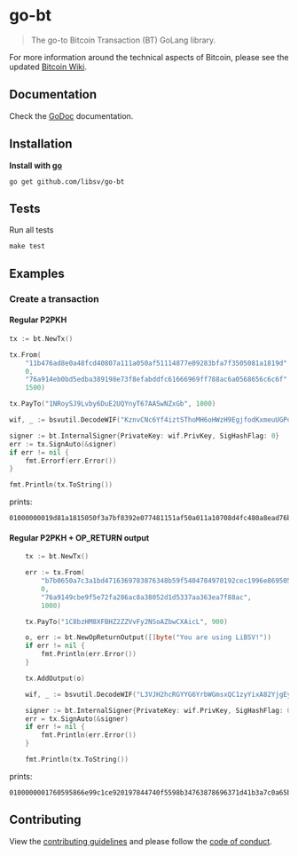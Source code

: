 # go-bt

> The go-to Bitcoin Transaction (BT) GoLang library.  

For more information around the technical aspects of Bitcoin, please see the updated [Bitcoin Wiki](https://wiki.bitcoinsv.io/index.php/Main_Page).

## Documentation

Check the [GoDoc](https://pkg.go.dev/mod/github.com/libsv/go-bt) documentation.

## Installation

**Install with [go](https://formulae.brew.sh/formula/go)**

```console
go get github.com/libsv/go-bt
```

## Tests

Run all tests

```console
make test
```

## Examples

### Create a transaction

#### Regular P2PKH

```go
tx := bt.NewTx()

tx.From(
	"11b476ad8e0a48fcd40807a111a050af51114877e09283bfa7f3505081a1819d",
	0,
	"76a914eb0bd5edba389198e73f8efabddfc61666969ff788ac6a0568656c6c6f",
	1500)

tx.PayTo("1NRoySJ9Lvby6DuE2UQYnyT67AASwNZxGb", 1000)

wif, _ := bsvutil.DecodeWIF("KznvCNc6Yf4iztSThoMH6oHWzH9EgjfodKxmeuUGPq5DEX5maspS")

signer := bt.InternalSigner{PrivateKey: wif.PrivKey, SigHashFlag: 0}
err := tx.SignAuto(&signer)
if err != nil {
	fmt.Errorf(err.Error())
}

fmt.Println(tx.ToString())
```

prints:

```console
01000000019d81a1815050f3a7bf8392e077481151af50a011a10708d4fc480a8ead76b411000000006b483045022100dda18196d5217ecfe01390a7ec9c0bd577e7d97ed88f92b7c4a2bf8cb94a493b0220465f9ab035ae584d45c0fbb41363c1cd862b8439619b3b42decb1e9f556dd142412102798913bc057b344de675dac34faafe3dc2f312c758cd9068209f810877306d66ffffffff01e8030000000000001976a914eb0bd5edba389198e73f8efabddfc61666969ff788ac00000000
```

#### Regular P2PKH + OP_RETURN output

```go
	tx := bt.NewTx()

	err := tx.From(
		"b7b0650a7c3a1bd4716369783876348b59f5404784970192cec1996e86950576",
		0,
		"76a9149cbe9f5e72fa286ac8a38052d1d5337aa363ea7f88ac",
		1000)

	tx.PayTo("1C8bzHM8XFBHZ2ZZVvFy2NSoAZbwCXAicL", 900)

	o, err := bt.NewOpReturnOutput([]byte("You are using LiBSV!"))
	if err != nil {
		fmt.Println(err.Error())
	}

	tx.AddOutput(o)

	wif, _ := bsvutil.DecodeWIF("L3VJH2hcRGYYG6YrbWGmsxQC1zyYixA82YjgEyrEUWDs4ALgk8Vu")

	signer := bt.InternalSigner{PrivateKey: wif.PrivKey, SigHashFlag: 0}
	err = tx.SignAuto(&signer)
	if err != nil {
		fmt.Println(err.Error())
	}

	fmt.Println(tx.ToString())
```

prints:

```console
0100000001760595866e99c1ce920197844740f5598b34763878696371d41b3a7c0a65b0b7000000006b48304502210095087fccf657f236ffc844d97d5a3a0c43c96972ff00a842b31cb1905e11de4a022074a41d90c548bde1fff9de3c85dd9f773ba64de26b4de2dfe2bef812ab8de23b412102ea87d1fd77d169bd56a71e700628113d0f8dfe57faa0ba0e55a36f9ce8e10be3ffffffff0284030000000000001976a9147a1980655efbfec416b2b0c663a7b3ac0b6a25d288ac000000000000000017006a14596f7520617265207573696e67204c694253562100000000
```

## Contributing

View the [contributing guidelines](CONTRIBUTING.md) and please follow the [code of conduct](CODE_OF_CONDUCT.md).
